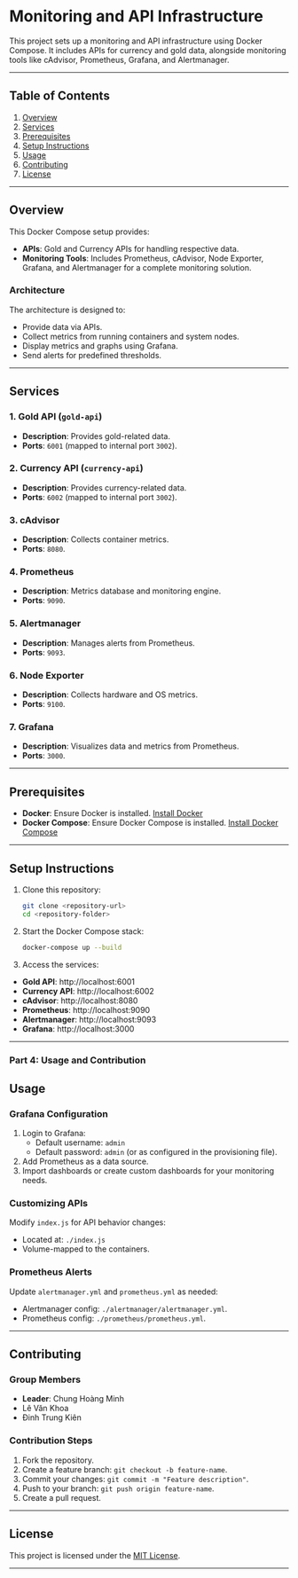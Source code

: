 # Monitoring and API Infrastructure

This project sets up a monitoring and API infrastructure using Docker Compose. It includes APIs for currency and gold data, alongside monitoring tools like cAdvisor, Prometheus, Grafana, and Alertmanager.

---

## Table of Contents

1. [Overview](#overview)
2. [Services](#services)
3. [Prerequisites](#prerequisites)
4. [Setup Instructions](#setup-instructions)
5. [Usage](#usage)
6. [Contributing](#contributing)
7. [License](#license)

---

## Overview

This Docker Compose setup provides:
- **APIs**: Gold and Currency APIs for handling respective data.
- **Monitoring Tools**: Includes Prometheus, cAdvisor, Node Exporter, Grafana, and Alertmanager for a complete monitoring solution.

### Architecture

The architecture is designed to:
- Provide data via APIs.
- Collect metrics from running containers and system nodes.
- Display metrics and graphs using Grafana.
- Send alerts for predefined thresholds.
---

## Services

### 1. Gold API (`gold-api`)
- **Description**: Provides gold-related data.
- **Ports**: `6001` (mapped to internal port `3002`).

### 2. Currency API (`currency-api`)
- **Description**: Provides currency-related data.
- **Ports**: `6002` (mapped to internal port `3002`).

### 3. cAdvisor
- **Description**: Collects container metrics.
- **Ports**: `8080`.

### 4. Prometheus
- **Description**: Metrics database and monitoring engine.
- **Ports**: `9090`.

### 5. Alertmanager
- **Description**: Manages alerts from Prometheus.
- **Ports**: `9093`.

### 6. Node Exporter
- **Description**: Collects hardware and OS metrics.
- **Ports**: `9100`.

### 7. Grafana
- **Description**: Visualizes data and metrics from Prometheus.
- **Ports**: `3000`.
---

## Prerequisites

- **Docker**: Ensure Docker is installed. [Install Docker](https://docs.docker.com/get-docker/)
- **Docker Compose**: Ensure Docker Compose is installed. [Install Docker Compose](https://docs.docker.com/compose/install/)

---

## Setup Instructions

1. Clone this repository:
   ```bash
   git clone <repository-url>
   cd <repository-folder>
2. Start the Docker Compose stack:
    ```bash
   docker-compose up --build
3. Access the services:

- **Gold API**: http://localhost:6001
- **Currency API**: http://localhost:6002
- **cAdvisor**: http://localhost:8080
- **Prometheus**: http://localhost:9090
- **Alertmanager**: http://localhost:9093
- **Grafana**: http://localhost:3000


---

### Part 4: Usage and Contribution

## Usage

### Grafana Configuration
1. Login to Grafana:
   - Default username: `admin`
   - Default password: `admin` (or as configured in the provisioning file).
2. Add Prometheus as a data source.
3. Import dashboards or create custom dashboards for your monitoring needs.

### Customizing APIs
Modify `index.js` for API behavior changes:
- Located at: `./index.js`
- Volume-mapped to the containers.

### Prometheus Alerts
Update `alertmanager.yml` and `prometheus.yml` as needed:
- Alertmanager config: `./alertmanager/alertmanager.yml`.
- Prometheus config: `./prometheus/prometheus.yml`.

---

## Contributing

### Group Members
- **Leader**: Chung Hoàng Minh
- Lê Văn Khoa
- Đinh Trung Kiên

### Contribution Steps
1. Fork the repository.
2. Create a feature branch: `git checkout -b feature-name`.
3. Commit your changes: `git commit -m "Feature description"`.
4. Push to your branch: `git push origin feature-name`.
5. Create a pull request.

---

## License

This project is licensed under the [MIT License](./LICENSE).

---
